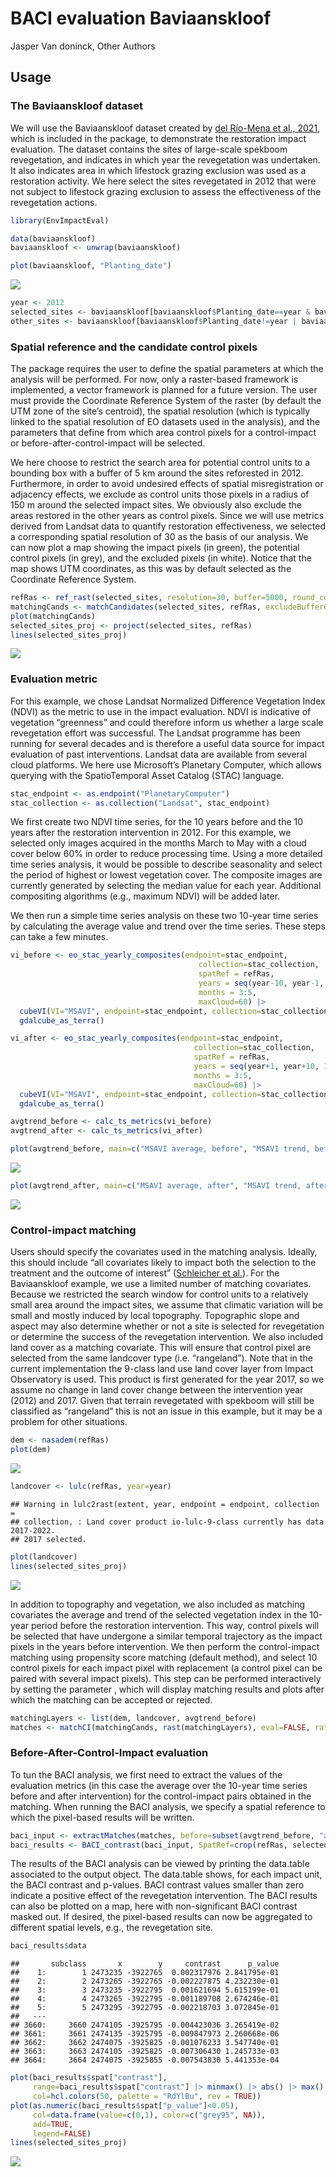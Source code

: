 BACI evaluation Baviaanskloof
================
Jasper Van doninck, Other Authors

## Usage

### The Baviaanskloof dataset

We will use the Baviaanskloof dataset created by [del Río-Mena et al.,
2021](https://journals.plos.org/plosone/article?id=10.1371/journal.pone.0243020),
which is included in the package, to demonstrate the restoration impact
evaluation. The dataset contains the sites of large-scale spekboom
revegetation, and indicates in which year the revegetation was
undertaken. It also indicates area in which lifestock grazing exclusion
was used as a restoration activity. We here select the sites revegetated
in 2012 that were not subject to lifestock grazing exclusion to assess
the effectiveness of the revegetation actions.

``` r
library(EnvImpactEval)

data(baviaanskloof)
baviaanskloof <- unwrap(baviaanskloof)

plot(baviaanskloof, "Planting_date")
```

![](BACI_Baviaanskloof_files/figure-gfm/unnamed-chunk-1-1.png)<!-- -->

``` r
year <- 2012
selected_sites <- baviaanskloof[baviaanskloof$Planting_date==year & baviaanskloof$Lifestock_exclusion==0]
other_sites <- baviaanskloof[baviaanskloof$Planting_date!=year | baviaanskloof$Lifestock_exclusion==1]
```

### Spatial reference and the candidate control pixels

The package requires the user to define the spatial parameters at which
the analysis will be performed. For now, only a raster-based framework
is implemented, a vector framework is planned for a future version. The
user must provide the Coordinate Reference System of the raster (by
default the UTM zone of the site’s centroid), the spatial resolution
(which is typically linked to the spatial resolution of EO datasets used
in the analysis), and the parameters that define from which area control
pixels for a control-impact or before-after-control-impact will be
selected.

We here choose to restrict the search area for potential control units
to a bounding box with a buffer of 5 km around the sites reforested in
2012. Furthermore, in order to avoid undesired effects of spatial
misregistration or adjacency effects, we exclude as control units those
pixels in a radius of 150 m around the selected impact sites. We
obviously also exclude the areas restored in the other years as control
pixels. Since we will use metrics derived from Landsat data to quantify
restoration effectiveness, we selected a corresponding spatial
resolution of 30 as the basis of our analysis. We can now plot a map
showing the impact pixels (in green), the potential control pixels (in
grey), and the excluded pixels (in white). Notice that the map shows UTM
coordinates, as this was by default selected as the Coordinate Reference
System.

``` r
refRas <- ref_rast(selected_sites, resolution=30, buffer=5000, round_coords=-2)
matchingCands <- matchCandidates(selected_sites, refRas, excludeBufferOut=150, excludeOther = other_sites)
plot(matchingCands)
selected_sites_proj <- project(selected_sites, refRas)
lines(selected_sites_proj)
```

![](BACI_Baviaanskloof_files/figure-gfm/unnamed-chunk-2-1.png)<!-- -->

### Evaluation metric

For this example, we chose Landsat Normalized Difference Vegetation
Index (NDVI) as the metric to use in the impact evaluation. NDVI is
indicative of vegetation “greenness” and could therefore inform us
whether a large scale revegetation effort was successful. The Landsat
programme has been running for several decades and is therefore a useful
data source for impact evaluation of past interventions. Landsat data
are available from several cloud platforms. We here use Microsoft’s
Planetary Computer, which allows querying with the SpatioTemporal Asset
Catalog (STAC) language.

``` r
stac_endpoint <- as.endpoint("PlanetaryComputer")
stac_collection <- as.collection("Landsat", stac_endpoint)
```

We first create two NDVI time series, for the 10 years before and the 10
years after the restoration intervention in 2012. For this example, we
selected only images acquired in the months March to May with a cloud
cover below 60% in order to reduce processing time. Using a more
detailed time series analysis, it would be possible to describe
seasonality and select the period of highest or lowest vegetation cover.
The composite images are currently generated by selecting the median
value for each year. Additional compositing algorithms (e.g., maximum
NDVI) will be added later.

We then run a simple time series analysis on these two 10-year time
series by calculating the average value and trend over the time series.
These steps can take a few minutes.

``` r
vi_before <- eo_stac_yearly_composites(endpoint=stac_endpoint,
                                          collection=stac_collection,
                                          spatRef = refRas,
                                          years = seq(year-10, year-1, 1),
                                          months = 3:5,
                                          maxCloud=60) |>
  cubeVI(VI="MSAVI", endpoint=stac_endpoint, collection=stac_collection) |>
  gdalcube_as_terra()

vi_after <- eo_stac_yearly_composites(endpoint=stac_endpoint,
                                         collection=stac_collection,
                                         spatRef = refRas,
                                         years = seq(year+1, year+10, 1),
                                         months = 3:5,
                                         maxCloud=60) |>
  cubeVI(VI="MSAVI", endpoint=stac_endpoint, collection=stac_collection) |>
  gdalcube_as_terra()

avgtrend_before <- calc_ts_metrics(vi_before)
avgtrend_after <- calc_ts_metrics(vi_after)

plot(avgtrend_before, main=c("MSAVI average, before", "MSAVI trend, before"))
```

![](BACI_Baviaanskloof_files/figure-gfm/unnamed-chunk-4-1.png)<!-- -->

``` r
plot(avgtrend_after, main=c("MSAVI average, after", "MSAVI trend, after"))
```

![](BACI_Baviaanskloof_files/figure-gfm/unnamed-chunk-4-2.png)<!-- -->

### Control-impact matching

Users should specify the covariates used in the matching analysis.
Ideally, this should include “all covariates likely to impact both the
selection to the treatment and the outcome of interest” ([Schleicher et
al.](https://onlinelibrary.wiley.com/doi/abs/10.1111/cobi.13448)). For
the Baviaanskloof example, we use a limited number of matching
covariates. Because we restricted the search window for control units to
a relatively small area around the impact sites, we assume that climatic
variation will be small and mostly induced by local topography.
Topographic slope and aspect may also determine whether or not a site is
selected for revegetation or determine the success of the revegetation
intervention. We also included land cover as a matching covariate. This
will ensure that control pixel are selected from the same landcover type
(i.e. “rangeland”). Note that in the current implementation the 9-class
land use land cover layer from Impact Observatory is used. This product
is first generated for the year 2017, so we assume no change in land
cover change between the intervention year (2012) and 2017. Given that
terrain revegetated with spekboom will still be classified as
“rangeland” this is not an issue in this example, but it may be a
problem for other situations.

``` r
dem <- nasadem(refRas)
plot(dem)
```

![](BACI_Baviaanskloof_files/figure-gfm/unnamed-chunk-5-1.png)<!-- -->

``` r
landcover <- lulc(refRas, year=year)
```

    ## Warning in lulc2rast(extent, year, endpoint = endpoint, collection =
    ## collection, : Land cover product io-lulc-9-class currently has data 2017-2022.
    ## 2017 selected.

``` r
plot(landcover)
lines(selected_sites_proj)
```

![](BACI_Baviaanskloof_files/figure-gfm/unnamed-chunk-5-2.png)<!-- -->

In addition to topography and vegetation, we also included as matching
covariates the average and trend of the selected vegetation index in the
10-year period before the restoration intervention. This way, control
pixels will be selected that have undergone a similar temporal
trajectory as the impact pixels in the years before intervention. We
then perform the control-impact matching using propensity score matching
(default method), and select 10 control pixels for each impact pixel
with replacement (a control pixel can be paired with several impact
pixels). This step can be performed interactively by setting the
parameter , which will display matching results and plots after which
the matching can be accepted or rejected.

``` r
matchingLayers <- list(dem, landcover, avgtrend_before)
matches <- matchCI(matchingCands, rast(matchingLayers), eval=FALSE, ratio=10, replace=TRUE)
```

### Before-After-Control-Impact evaluation

To tun the BACI analysis, we first need to extract the values of the
evaluation metrics (in this case the average over the 10-year time
series before and after intervention) for the control-impact pairs
obtained in the matching. When running the BACI analysis, we specify a
spatial reference to which the pixel-based results will be written.

``` r
baci_input <- extractMatches(matches, before=subset(avgtrend_before, "average"), after=subset(avgtrend_after, "average"))
baci_results <- BACI_contrast(baci_input, SpatRef=crop(refRas, selected_sites_proj))
```

The results of the BACI analysis can be viewed by printing the
data.table associated to the output object. The data.table shows, for
each impact unit, the BACI contrast and p-values. BACI contrast values
smaller than zero indicate a positive effect of the revegetation
intervention. The BACI results can also be plotted on a map, here with
non-significant BACI contrast masked out. If desired, the pixel-based
results can now be aggregated to different spatial levels, e.g., the
revegetation site.

``` r
baci_results$data
```

    ##       subclass       x        y     contrast      p_value
    ##    1:        1 2473235 -3922765  0.002317976 2.841795e-01
    ##    2:        2 2473265 -3922765 -0.002227875 4.232230e-01
    ##    3:        3 2473235 -3922795  0.001621694 5.615199e-01
    ##    4:        4 2473265 -3922795 -0.001189708 2.674246e-01
    ##    5:        5 2473295 -3922795 -0.002218703 3.072845e-01
    ##   ---                                                    
    ## 3660:     3660 2474105 -3925795 -0.004423036 3.265419e-02
    ## 3661:     3661 2474135 -3925795 -0.009847973 2.260668e-06
    ## 3662:     3662 2474075 -3925825 -0.001076233 3.547740e-01
    ## 3663:     3663 2474105 -3925825 -0.007306430 1.245733e-03
    ## 3664:     3664 2474075 -3925855 -0.007543830 5.441353e-04

``` r
plot(baci_results$spat["contrast"], 
     range=baci_results$spat["contrast"] |> minmax() |> abs() |> max() |> rep(2)*c(-1,1), 
     col=hcl.colors(50, palette = "RdYlBu", rev = TRUE))
plot(as.numeric(baci_results$spat["p_value"]<0.05), 
     col=data.frame(value=c(0,1), color=c("grey95", NA)), 
     add=TRUE, 
     legend=FALSE)
lines(selected_sites_proj)
```

![](BACI_Baviaanskloof_files/figure-gfm/unnamed-chunk-8-1.png)<!-- -->
